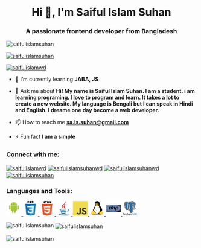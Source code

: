 <h1 align="center">Hi 👋, I'm Saiful Islam Suhan</h1>
<h3 align="center">A passionate frontend developer from Bangladesh</h3>

<p align="left"> <img src="https://komarev.com/ghpvc/?username=saifulislamsuhan&label=Profile%20views&color=0e75b6&style=flat" alt="saifulislamsuhan" /> </p>

<p align="left"> <a href="https://github.com/ryo-ma/github-profile-trophy"><img src="https://github-profile-trophy.vercel.app/?username=saifulislamsuhan" alt="saifulislamsuhan" /></a> </p>

<p align="left"> <a href="https://twitter.com/saifulislamwd" target="blank"><img src="https://img.shields.io/twitter/follow/saifulislamwd?logo=twitter&style=for-the-badge" alt="saifulislamwd" /></a> </p>

- 🌱 I’m currently learning **JABA, JS**

- 💬 Ask me about **Hi! My name is Saiful Islam Suhan. I am a student. i am learning programing. I love to program and learn. It takes a lot to create a new website. My language is Bengali but I can speak in Hindi and English. I dreame one day become a web developer.**

- 📫 How to reach me **sa.is.suhan@gmail.com**

- ⚡ Fun fact **I am a simple**

<h3 align="left">Connect with me:</h3>
<p align="left">
<a href="https://twitter.com/saifulislamwd" target="blank"><img align="center" src="https://raw.githubusercontent.com/rahuldkjain/github-profile-readme-generator/master/src/images/icons/Social/twitter.svg" alt="saifulislamwd" height="30" width="40" /></a>
<a href="https://fb.com/saifulislamsuhanwd" target="blank"><img align="center" src="https://raw.githubusercontent.com/rahuldkjain/github-profile-readme-generator/master/src/images/icons/Social/facebook.svg" alt="saifulislamsuhanwd" height="30" width="40" /></a>
<a href="https://instagram.com/saifulislamsuhanwd" target="blank"><img align="center" src="https://raw.githubusercontent.com/rahuldkjain/github-profile-readme-generator/master/src/images/icons/Social/instagram.svg" alt="saifulislamsuhanwd" height="30" width="40" /></a>
<a href="https://www.youtube.com/c/saifulislamsuhan" target="blank"><img align="center" src="https://raw.githubusercontent.com/rahuldkjain/github-profile-readme-generator/master/src/images/icons/Social/youtube.svg" alt="saifulislamsuhan" height="30" width="40" /></a>
</p>

<h3 align="left">Languages and Tools:</h3>
<p align="left"> <a href="https://developer.android.com" target="_blank" rel="noreferrer"> <img src="https://raw.githubusercontent.com/devicons/devicon/master/icons/android/android-original-wordmark.svg" alt="android" width="40" height="40"/> </a> <a href="https://www.w3schools.com/css/" target="_blank" rel="noreferrer"> <img src="https://raw.githubusercontent.com/devicons/devicon/master/icons/css3/css3-original-wordmark.svg" alt="css3" width="40" height="40"/> </a> <a href="https://www.w3.org/html/" target="_blank" rel="noreferrer"> <img src="https://raw.githubusercontent.com/devicons/devicon/master/icons/html5/html5-original-wordmark.svg" alt="html5" width="40" height="40"/> </a> <a href="https://www.java.com" target="_blank" rel="noreferrer"> <img src="https://raw.githubusercontent.com/devicons/devicon/master/icons/java/java-original.svg" alt="java" width="40" height="40"/> </a> <a href="https://developer.mozilla.org/en-US/docs/Web/JavaScript" target="_blank" rel="noreferrer"> <img src="https://raw.githubusercontent.com/devicons/devicon/master/icons/javascript/javascript-original.svg" alt="javascript" width="40" height="40"/> </a> <a href="https://www.linux.org/" target="_blank" rel="noreferrer"> <img src="https://raw.githubusercontent.com/devicons/devicon/master/icons/linux/linux-original.svg" alt="linux" width="40" height="40"/> </a> <a href="https://www.php.net" target="_blank" rel="noreferrer"> <img src="https://raw.githubusercontent.com/devicons/devicon/master/icons/php/php-original.svg" alt="php" width="40" height="40"/> </a> <a href="https://www.postgresql.org" target="_blank" rel="noreferrer"> <img src="https://raw.githubusercontent.com/devicons/devicon/master/icons/postgresql/postgresql-original-wordmark.svg" alt="postgresql" width="40" height="40"/> </a> </p>

<p><img align="left" src="https://github-readme-stats.vercel.app/api/top-langs?username=saifulislamsuhan&show_icons=true&locale=en&layout=compact" alt="saifulislamsuhan" /></p>

<p>&nbsp;<img align="center" src="https://github-readme-stats.vercel.app/api?username=saifulislamsuhan&show_icons=true&locale=en" alt="saifulislamsuhan" /></p>

<p><img align="center" src="https://github-readme-streak-stats.herokuapp.com/?user=saifulislamsuhan&" alt="saifulislamsuhan" /></p>
